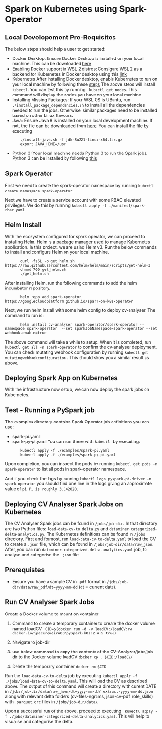 # Spark on Kubernetes using Spark-Operator

## Local Developement Pre-Requisites
The below steps should help a user to get started:

* Docker Desktop:
Ensure Docker Desktop is installed on your local machine. This can be downloaded [here](https://docs.docker.com/desktop/install/windows-install/)
* Enabling Docker support in WSL 2 distros:
Consigure WSL 2 as a backend for Kubernetes in Docker desktop using this [link](https://learn.microsoft.com/en-us/windows/wsl/install)
* Kubernetes
After installing Docker desktop, enable Kubernetes to run on your local machine by following these [steps](https://docs.docker.com/desktop/windows/wsl/)
The above steps will install `` kubectl ``. You can test this by running ``  kubectl get nodes ``. This command will display the nodes you have on your local machine.
* Installing Missing Packages:
If your WSL OS is UBuntu, run ``` .\install_package_dependencies.sh ``` to install all the dependencies needed to run the jobs. Otherwise, similar packages need to be installed based on other Linux flavours.
* Java:
Ensure Java 8 is installed on your local development machine. If not, the file can be downloaded from [here](https://fdplc.sharepoint.com/:u:/r/sites/CMCDataServices/Shared%20Documents/Data%20Engineering%20and%20Data%20Science/Packages/jdk-8u221-linux-x64.tar.gz?csf=1&web=1). You can install the file by executing
```   
       ./install-java.sh -f jdk-8u221-linux-x64.tar.gz
       export JAVA_HOME=/usr
```
* Python 3: Your local machine needs Python 3 to run the Spark jobs. Python 3 can be installed by following [this](https://docs.python-guide.org/starting/install3/linux/)

## Spark Operator
First we need to create the spark-operator namespace by running `` kubectl create namespace spark-operator ``.

Next we have to create a service account with some RBAC elevated privileges. We do this by running
`` kubectl apply -f ./manifest/spark-rbac.yaml `` 

## Helm Install
With the ecosystem configured for spark operator, we can proceed to installing Helm. Helm is a package manager used to manage Kubernetes application. In this project, we are using Helm v3.
Run the below commands to install and configure Helm on your local machine.
```
       curl -fsSL -o get_helm.sh https://raw.githubusercontent.com/helm/helm/main/scripts/get-helm-3
       chmod 700 get_helm.sh
       ./get_helm.sh
```

After installing Helm, run the following commands to add the helm incumbator repository.
```    helm repo add incubator https://charts.helm.sh/incubator
       helm repo add spark-operator https://googlecloudplatform.github.io/spark-on-k8s-operator
```

Next, we run helm install with some helm config to deploy cv-analyser. The command to run is:
``` 
       helm install cv-analyser spark-operator/spark-operator --namespace spark-operator  --set sparkJobNamespace=spark-operator --set webhook.enable=true 
```
The above command will take a while to setup. When it is completed, run ``` kubectl get all -n spark-operator ``` to confirm the cv-analyser deployment. 
You can check mutating webhook configuration by running  ``` kubectl get mutatingwebhookconfiguration ``` . This should show you a similar result as above.

## Deploying Spark App on Kubernetes
With the infrastructure now setup, we can now deploy the spark jobs on Kubernetes.

## Test - Running a PySpark job
The examples directory contains Spark Operator job definitions you can use:
* spark-pi.yaml
* spark-py-pi.yaml
You can run these with ```kubectl ``` by executing:
``` 
       kubectl apply -f ./examples/spark-pi.yaml 
       kubectl apply -f ./examples/spark-py-pi.yaml
```
Upon completion, you can inspect the pods by running ``` kubectl get pods -n spark-operator ``` to list all pods in spark-operator namespace.

And if you check the logs by running ```kubectl logs pyspark-pi-driver -n spark-operator``` you should find one line in the logs giving an approximate value of ```pi Pi is roughly 3.142020```.

## Deploying CV Analyser Spark Jobs on Kubernetes

The CV Analyser Spark jobs can be found in ``` /jobs/job-dir ```. In that directory are two Python files: ``` load-data-cv-to-delta.py ``` and ``` dataminer-categorized-delta-analytics.py ```. The Kubernetes definitions can be found in ```/jobs ``` directory.
First and formost, run ``` load-data-cv-to-delta.yaml ``` to load the CV to create a ``.json`` file, which can be found in ``` /jobs/job-dir/data/raw_json ```.  
After, you can run ``` dataminer-categorized-delta-analytics.yaml ``` job, to analyse and categorise the ``.json`` file.

## Prerequistes
* Ensure you have a sample CV in ``.pdf`` format in ```/jobs/job-dir/data/raw_pdf/dt=yyyy-mm-dd``` (dt = current date).

## Run CV Analyser Spark Jobs
Create a Docker volume to mount on container 
1. Command to create a temporary container to create the docker volume named loadCV
`` CID=$(docker run -d -v loadCV:/loadCV:rw docker.io/jpacerqueira83/pyspark-k8s:2.4.5 true)``

2. Navigate to job-dir
3. use below command to copy the contents of the CV-Analyzer/jobs/job-dir to the Docker volume loadCV
`` docker cp . $CID:/loadCV/ ``
4. Delete the temporary container
`` docker rm $CID ``

Run the ``load-data-cv-to-delta`` job by executing ``` kubectl apply -f ./jobs/load-data-cv-to-delta.yaml ```. 
This will load the CV as described above. The output of this command will create a directory with curent DATE in ``/jobs/job-dir/data/raw_json/dt=yyyy-mm-dd/ extract-yyyy-mm-dd.json `` along with relevant delta folders (cv-files-ngrams, json-cv-pdf, role_skills) with ``.parquet.crc`` files in ``/jobs/job-dir/data/``.

Upon a successful run of the above, proceed to executing `` kubectl apply -f ./jobs/dataminer-categorized-delta-analytics.yaml``. This will help to visualise and categorise the delta.